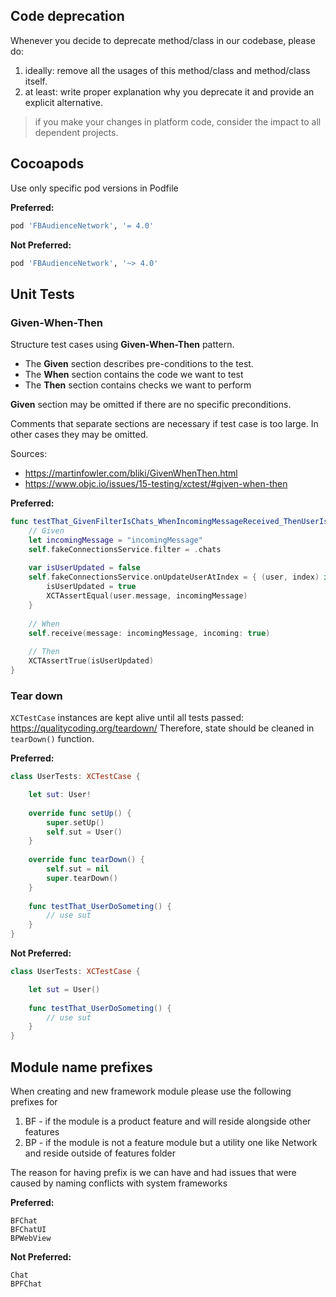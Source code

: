 ## Code deprecation

Whenever you decide to deprecate method/class in our codebase, please do:
1) ideally: remove all the usages of this method/class and method/class itself.
2) at least: write proper explanation why you deprecate it and provide an explicit alternative.

> if you make your changes in platform code, consider the impact to all dependent projects.

## Cocoapods

Use only specific pod versions in Podfile

**Preferred:**
```bash
pod 'FBAudienceNetwork', '= 4.0'
```
**Not Preferred:**
```bash
pod 'FBAudienceNetwork', '~> 4.0'
```
## Unit Tests

### Given-When-Then

Structure test cases using **Given-When-Then** pattern.

* The **Given** section describes pre-conditions to the test. 
* The **When** section contains the code we want to test
* The **Then** section contains checks we want to perform

**Given** section may be omitted if there are no specific preconditions.

Comments that separate sections are necessary if test case is too large. In other cases they may be omitted.

Sources:
* https://martinfowler.com/bliki/GivenWhenThen.html
* https://www.objc.io/issues/15-testing/xctest/#given-when-then

**Preferred:**
```swift
func testThat_GivenFilterIsChats_WhenIncomingMessageReceived_ThenUserIsUpdatedWithIncomingMessage() {
    // Given
    let incomingMessage = "incomingMessage"
    self.fakeConnectionsService.filter = .chats
    
    var isUserUpdated = false
    self.fakeConnectionsService.onUpdateUserAtIndex = { (user, index) in
        isUserUpdated = true
        XCTAssertEqual(user.message, incomingMessage)
    }
    
    // When
    self.receive(message: incomingMessage, incoming: true)
    
    // Then
    XCTAssertTrue(isUserUpdated)
}
```

### Tear down

`XCTestCase` instances are kept alive until all tests passed: https://qualitycoding.org/teardown/ Therefore, state should be cleaned in `tearDown()` function.

**Preferred:**
```swift
class UserTests: XCTestCase {

    let sut: User!
    
    override func setUp() {
        super.setUp()
        self.sut = User()
    }
    
    override func tearDown() {
        self.sut = nil
        super.tearDown()
    }
    
    func testThat_UserDoSometing() {
        // use sut  
    }
}
```

**Not Preferred:**
```swift
class UserTests: XCTestCase {

    let sut = User()
    
    func testThat_UserDoSometing() {
        // use sut  
    }
}
```

## Module name prefixes

When creating and new framework module please use the following prefixes for
1) BF - if the module is a product feature and will reside alongside other features
2) BP - if the module is not a feature module but a utility one like Network and reside outside of features folder

The reason for having prefix is we can have and had issues that were caused by naming conflicts with system frameworks

**Preferred:**
```
BFChat
BFChatUI
BPWebView
```
**Not Preferred:**
```
Chat
BPFChat
```
